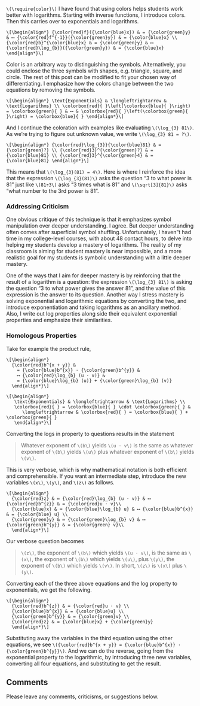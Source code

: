 `\(\require{color}\)`
I have found that using colors helps students work better with logarithms.
Starting with inverse functions, I introduce colors. Then this carries over to
exponentials and logarithms.

`\[\begin{align*}
  {\color{red}f}({\color{blue}x}) & = {\color{green}y} &
    ⟷ {\color{red}f^{-1}}({\color{green}y}) & = {\color{blue}x} \\
  {\color{red}b}^{\color{blue}x} & = {\color{green}y} &
    ⟷ {\color{red}\log_{b}}({\color{green}y}) & = {\color{blue}x}
\end{align*}\]`

Color is an arbitrary way to distinguishing the symbols. Alternatively, you
could enclose the three symbols with shapes, e.g. triangle, square, and circle.
The rest of this post can be modified to fit your chosen way of differentiating.
I emphasize how the colors change between the two equations by removing the
symbols.

`\[\begin{align*}
  \text{Exponentials} & \longleftrightarrow & \text{Logarithms} \\
  \colorbox{red}{ }\left(\colorbox{blue}{ }\right)
    = \colorbox{green}{ } &
    ⟷ & \colorbox{red}{ }\left(\colorbox{green}{ }\right)
    = \colorbox{blue}{ }
\end{align*}\]`

And I continue the coloration with examples like evaluating `\(\log_{3} 81\)`.
As we&rsquo;re trying to figure out unknown value, we write
`\(\log_{3} 81 = ?\)`.

`\[\begin{align*}
  {\color{red}\log_{3}}{\color{blue}81} & = {\color{green}?} \\
  {\color{red}3}^{\color{green}?} & = {\color{blue}81} \\
  {\color{red}3}^{\color{green}4} & = {\color{blue}81}
  \end{align*}\]`

This means that `\(\log_{3}(81) = 4\)`. Here is where I reinforce the idea
that the expression `\(\log_{3}(81)\)` asks the question &ldquo;3 to what
power is 81&rdquo; just like `\(81÷3\)` asks &ldquo;3 times what is 81&rdquo;
and `\(\sqrt[3]{81}\)` asks &ldquo;what number to the 3rd power is 81&rdquo;.

### Addressing Criticism ###

One obvious critique of this technique is that it emphasizes symbol
manipulation over deeper understanding. I agree. But deeper understanding often
comes after superficial symbol shuffling. Unfortunately,  I haven&rdquo;t had
time in my college-level courses, with about 48 contact hours, to delve into
helping my students develop a mastery of logarithms. The reality of my
classroom is aiming for student mastery is near impossible, and a more
realistic goal for my students is symbolic understanding with a little deeper
mastery.

One of the ways that I aim for deeper mastery is by reinforcing that the result
of a logarithm is a question: the expression `\(\log_{3} 81\)` is asking the
question &ldquo;3 to what power gives the answer 81&rdquo;, and the value of
this expression is the answer to its question. Another way I stress mastery is
solving exponential and logarithmic equations by converting the two, and
introduce exponentiation and taking logarithms as an ancillary method. Also, I
write out log properties along side their equivalent exponential properties and
emphasize their similarities.

### Homologous Properties ###

Take for example the product rule,

```
\[\begin{align*}
  {\color{red}b^{x + y}} &
    = {\color{blue}b^{x}} ⋅ {\color{green}b^{y}} &
    ⟷ {\color{red}\log_{b} (u ⋅ v)} &
    = {\color{blue}\log_{b} (u)} + {\color{green}\log_{b} (v)}
  \end{align*}\]
```

```
\[\begin{align*}
   \text{Exponentials} & \longleftrightarrow & \text{Logarithms} \\
   \colorbox{red}{ } = \colorbox{blue}{ } \cdot \colorbox{green}{ } &
      \longleftrightarrow & \colorbox{red}{ } = \colorbox{blue}{ } + \colorbox{green}{ }
   \end{align*}\]
```

Converting the logs in property to questions results in the statement

>  Whatever exponent of `\(b\)` yields `\(u ⋅ v\)` is the same as
>  whatever exponent of `\(b\)` yields `\(u\)` plus whatever exponent of `\(b\)`
>  yields `\(v\)`.

This is very verbose, which is why mathematical notation is both efficient and
comprehensible. If you want an intermediate step, introduce the new variables
`\(x\)`, `\(y\)`, and `\(z\)` as follows.

```
\[\begin{align*}
  {\color{red}z} & ≔ {\color{red}\log_{b} (u ⋅ v)} & ⟷ {\color{red}b^{z}} & = {\color{red}u ⋅ v}\\
  {\color{blue}x} & ≔ {\color{blue}\log_{b} u} & ⟷ {\color{blue}b^{x}} & = {\color{blue} u} \\
  {\color{green}y} & ≔ {\color{green}\log_{b} v} & ⟷ {\color{green}b^{y}} & = {\color{green} v}\\
  \end{align*}\]
```

Our verbose question becomes

> `\(z\)`, the exponent of `\(b\)` which yields `\(u ⋅ v\)`, is the same as
> `\(x\)`, the exponent of `\(b\)` which yields `\(u\)`, plus `\(y\)`, the
> exponent of `\(b\)` which yields `\(v\)`. In short, `\(z\)` is `\(x\)` plus
> `\(y\)`.

Converting each of the three above equations and the log property to
exponentials, we get the following.

```
\[\begin{align*}
  {\color{red}b^{z}} & = {\color{red}u ⋅ v} \\
  {\color{blue}b^{x}} & = {\color{blue}u} \\
  {\color{green}b^{y}} & = {\color{green}v} \\
  {\color{red}z} & = {\color{blue}x} + {\color{green}y}
  \end{align*}\]
```

Substituting away the variables in the third equation using the other equations,
we see
`\({\color{red}b^{x + y}} = {\color{blue}b^{x}} ⋅ {\color{green}b^{y}}\)`.
And we can do the reverse, going from the exponential property to the
logarithmic, by introducing three new variables, converting all four equations,
and substituting to get the result.

## Comments ##

Please leave any comments, criticisms, or suggestions below.

